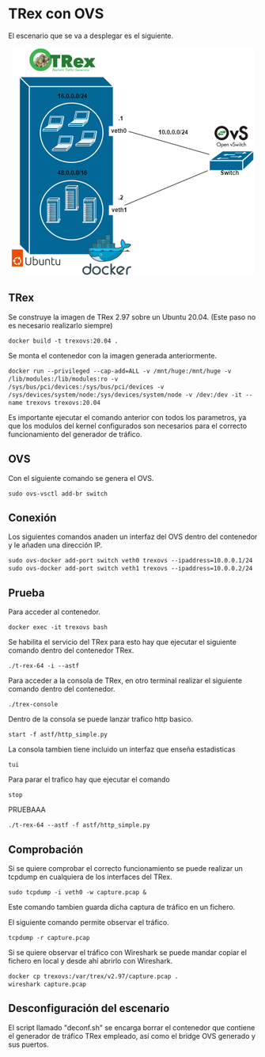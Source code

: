 # TRex con OVS
El escenario que se va a desplegar es el siguiente.
<p align="center">
  <img src="../img/TREX-OVS.png">
</p>

## TRex
Se construye la imagen de TRex 2.97 sobre un Ubuntu 20.04. (Este paso no es necesario realizarlo siempre)
~~~
docker build -t trexovs:20.04 .
~~~

Se monta el contenedor con la imagen generada anteriormente. 
~~~
docker run --privileged --cap-add=ALL -v /mnt/huge:/mnt/huge -v /lib/modules:/lib/modules:ro -v /sys/bus/pci/devices:/sys/bus/pci/devices -v /sys/devices/system/node:/sys/devices/system/node -v /dev:/dev -it --name trexovs trexovs:20.04
~~~
Es importante ejecutar el comando anterior con todos los parametros, ya que los modulos del kernel configurados son necesarios para el correcto funcionamiento del generador de tráfico. 

## OVS
Con el siguiente comando se genera el OVS.
~~~
sudo ovs-vsctl add-br switch
~~~

## Conexión
Los siguientes comandos anaden un interfaz del OVS dentro del contenedor y le añaden una dirección IP.  
~~~
sudo ovs-docker add-port switch veth0 trexovs --ipaddress=10.0.0.1/24
sudo ovs-docker add-port switch veth1 trexovs --ipaddress=10.0.0.2/24
~~~

## Prueba 
Para acceder al contenedor.
~~~
docker exec -it trexovs bash
~~~

Se habilita el servicio del TRex para esto hay que ejecutar el siguiente comando dentro del contenedor TRex.
~~~
./t-rex-64 -i --astf
~~~

Para acceder a la consola de TRex, en otro terminal realizar el siguiente comando dentro del contenedor.
~~~
./trex-console
~~~
Dentro de la consola se puede lanzar trafico http basico.
~~~
start -f astf/http_simple.py 
~~~
La consola tambien tiene incluido un interfaz que enseña estadisticas
~~~
tui
~~~
Para parar el trafico hay que ejecutar el comando
~~~
stop
~~~

PRUEBAAA
~~~
./t-rex-64 --astf -f astf/http_simple.py
~~~

## Comprobación
Si se quiere comprobar el correcto funcionamiento se puede realizar un tcpdump en cualquiera de los interfaces del TRex.
~~~
sudo tcpdump -i veth0 -w capture.pcap &
~~~
Este comando tambien guarda dicha captura de tráfico en un fichero.

El siguiente comando permite observar el tráfico.
~~~
tcpdump -r capture.pcap
~~~

Si se quiere observar el tráfico con Wireshark se puede mandar copiar el fichero en local y desde ahí abrirlo con Wireshark.
~~~
docker cp trexovs:/var/trex/v2.97/capture.pcap .
wireshark capture.pcap
~~~

## Desconfiguración del escenario 
El script llamado "deconf.sh" se encarga borrar el contenedor que contiene el generador de tráfico TRex empleado, así como el bridge OVS generado y sus puertos. 
